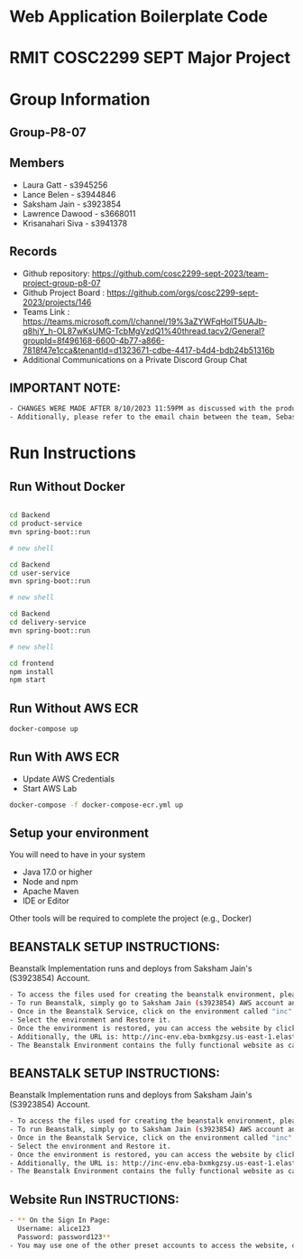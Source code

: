 # Web Application Boilerplate Code

# RMIT COSC2299 SEPT Major Project

# Group Information

## Group-P8-07

## Members
* Laura Gatt - s3945256
* Lance Belen - s3944846
* Saksham Jain - s3923854
* Lawrence Dawood - s3668011
* Krisanahari Siva - s3941378

## Records

* Github repository: https://github.com/cosc2299-sept-2023/team-project-group-p8-07
* Github Project Board : https://github.com/orgs/cosc2299-sept-2023/projects/146
* Teams Link : https://teams.microsoft.com/l/channel/19%3aZYWFqHolT5UAJb-q8hjY_h-OL87wKsUMG-TcbMgVzdQ1%40thread.tacv2/General?groupId=8f496168-6600-4b77-a866-7818f47e1cca&tenantId=d1323671-cdbe-4417-b4d4-bdb24b51316b
* Additional Communications on a Private Discord Group Chat

## IMPORTANT NOTE:

```bash
- CHANGES WERE MADE AFTER 8/10/2023 11:59PM as discussed with the product owner due to unvoidable circumstances. Please refer to the commit history for the changes made. 
- Additionally, please refer to the email chain between the team, Sebastian and Prakash for further information.
```
  
# Run Instructions
## Run Without Docker
```bash

cd Backend
cd product-service
mvn spring-boot::run

# new shell

cd Backend
cd user-service
mvn spring-boot::run

# new shell

cd Backend
cd delivery-service
mvn spring-boot::run

# new shell

cd frontend
npm install
npm start
```

## Run Without AWS ECR
```bash
docker-compose up
```

## Run With AWS ECR
- Update AWS Credentials
- Start AWS Lab
```bash
docker-compose -f docker-compose-ecr.yml up
```

## Setup your environment 
You will need to have in your system

- Java 17.0 or higher
- Node and npm
- Apache Maven
- IDE or Editor

Other tools will be required to complete the project (e.g., Docker)

## BEANSTALK SETUP INSTRUCTIONS:

Beanstalk Implementation runs and deploys from Saksham Jain's (S3923854) Account.
```bash
- To access the files used for creating the beanstalk environment, please do: git checkout beanstalk
- To run Beanstalk, simply go to Saksham Jain (s3923854) AWS account and go to the Beanstalk service.
- Once in the Beanstalk Service, click on the environment called "inc"
- Select the environment and Restore it.
- Once the environment is restored, you can access the website by clicking on the URL link provided in the Beanstalk environment.
- Additionally, the URL is: http://inc-env.eba-bxmkgzsy.us-east-1.elasticbeanstalk.com/
- The Beanstalk Environment contains the fully functional website as can be found on the main branch.
```

## BEANSTALK SETUP INSTRUCTIONS:

Beanstalk Implementation runs and deploys from Saksham Jain's (S3923854) Account.
```bash
- To access the files used for creating the beanstalk environment, please do: git checkout beanstalk
- To run Beanstalk, simply go to Saksham Jain (s3923854) AWS account and go to the Beanstalk service.
- Once in the Beanstalk Service, click on the environment called "inc"
- Select the environment and Restore it.
- Once the environment is restored, you can access the website by clicking on the URL link provided in the Beanstalk environment.
- Additionally, the URL is: http://inc-env.eba-bxmkgzsy.us-east-1.elasticbeanstalk.com/
- The Beanstalk Environment contains the fully functional website as can be found on the main branch.
```

## Website Run INSTRUCTIONS:

```bash
- ** On the Sign In Page:
  Username: alice123
  Password: password123**
- You may use one of the other preset accounts to access the website, or you may create your own account through the sign up page.
```
